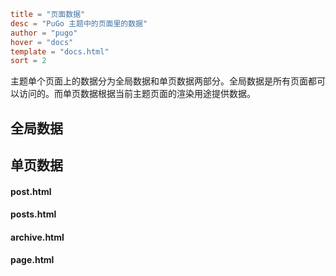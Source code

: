 ```toml
title = "页面数据"
desc = "PuGo 主题中的页面里的数据"
author = "pugo"
hover = "docs"
template = "docs.html"
sort = 2
```

主题单个页面上的数据分为全局数据和单页数据两部分。全局数据是所有页面都可以访问的。而单页数据根据当前主题页面的渲染用途提供数据。

## 全局数据

## 单页数据

#### post.html

#### posts.html

#### archive.html

#### page.html